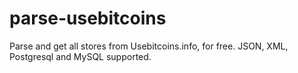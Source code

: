 parse-usebitcoins
=================

Parse and get all stores from Usebitcoins.info, for free. JSON, XML, Postgresql and MySQL supported.
